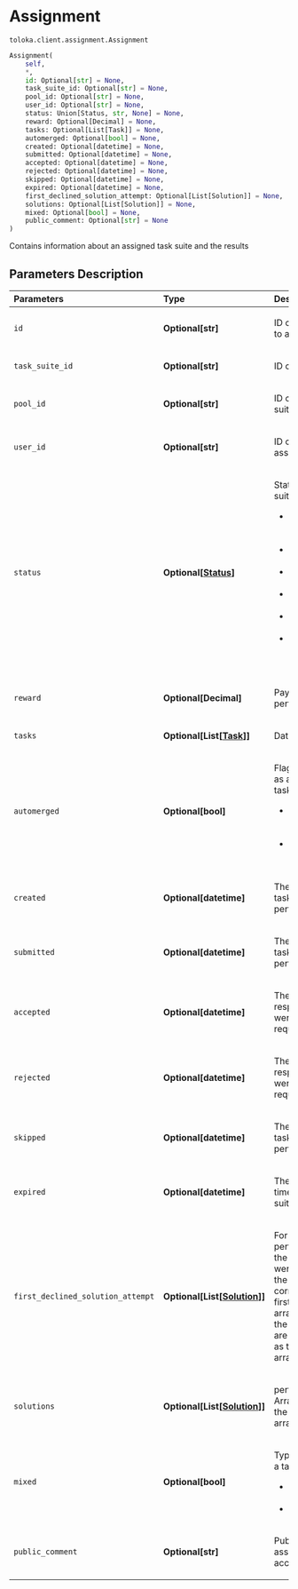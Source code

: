 # Assignment
`toloka.client.assignment.Assignment`

```python
Assignment(
    self,
    *,
    id: Optional[str] = None,
    task_suite_id: Optional[str] = None,
    pool_id: Optional[str] = None,
    user_id: Optional[str] = None,
    status: Union[Status, str, None] = None,
    reward: Optional[Decimal] = None,
    tasks: Optional[List[Task]] = None,
    automerged: Optional[bool] = None,
    created: Optional[datetime] = None,
    submitted: Optional[datetime] = None,
    accepted: Optional[datetime] = None,
    rejected: Optional[datetime] = None,
    skipped: Optional[datetime] = None,
    expired: Optional[datetime] = None,
    first_declined_solution_attempt: Optional[List[Solution]] = None,
    solutions: Optional[List[Solution]] = None,
    mixed: Optional[bool] = None,
    public_comment: Optional[str] = None
)
```

Contains information about an assigned task suite and the results

## Parameters Description

| Parameters | Type | Description |
| :----------| :----| :-----------|
`id`|**Optional\[str\]**|<p>ID of the task suite assignment to a performer.</p>
`task_suite_id`|**Optional\[str\]**|<p>ID of a task suite.</p>
`pool_id`|**Optional\[str\]**|<p>ID of the pool that the task suite belongs to.</p>
`user_id`|**Optional\[str\]**|<p>ID of the performer who was assigned the task suite.</p>
`status`|**Optional\[[Status](toloka.client.assignment.Assignment.Status.md)\]**|<p>Status of an assigned task suite.<ul><li>ACTIVE - In the process of execution by the performer.</li><li>SUBMITTED - Completed but not checked.</li><li>ACCEPTED - Accepted by the requester.</li><li>REJECTED - Rejected by the requester.</li><li>SKIPPED - Skipped by the performer.</li><li>EXPIRED - The time for completing the tasks expired.</li></ul></p>
`reward`|**Optional\[Decimal\]**|<p>Payment received by the performer.</p>
`tasks`|**Optional\[List\[[Task](toloka.client.task.Task.md)\]\]**|<p>Data for the tasks.</p>
`automerged`|**Optional\[bool\]**|<p>Flag of the response received as a result of merging identical tasks. Value:<ul><li>True - The response was recorded when identical tasks were merged.</li><li>False - Normal performer response.</li></ul></p>
`created`|**Optional\[datetime\]**|<p>The date and time when the task suite was assigned to a performer.</p>
`submitted`|**Optional\[datetime\]**|<p>The date and time when the task suite was completed by a performer.</p>
`accepted`|**Optional\[datetime\]**|<p>The date and time when the responses for the task suite were accepted by the requester.</p>
`rejected`|**Optional\[datetime\]**|<p>The date and time when the responses for the task suite were rejected by the requester.</p>
`skipped`|**Optional\[datetime\]**|<p>The date and time when the task suite was skipped by the performer.</p>
`expired`|**Optional\[datetime\]**|<p>The date and time when the time for completing the task suite expired.</p>
`first_declined_solution_attempt`|**Optional\[List\[[Solution](toloka.client.solution.Solution.md)\]\]**|<p>For training tasks. The performer&#x27;s first responses in the training task (only if these were the wrong answers). If the performer answered correctly on the first try, the first_declined_solution_attempt array is omitted. Arrays with the responses (output_values) are arranged in the same order as the task data in the tasks array.</p>
`solutions`|**Optional\[List\[[Solution](toloka.client.solution.Solution.md)\]\]**|<p>performer responses. Arranged in the same order as the data for tasks in the tasks array.</p>
`mixed`|**Optional\[bool\]**|<p>Type of operation for creating a task suite:<ul><li>True - Automatic (&quot;smart mixing&quot;).</li><li>False - Manually.</li></ul></p>
`public_comment`|**Optional\[str\]**|<p>Public comment about an assignment. Why it was accepted or rejected.</p>

